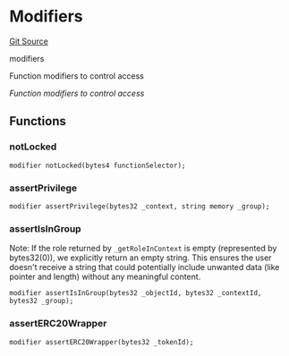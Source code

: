 # Modifiers
[Git Source](https://github.com/nayms/contracts-v3/blob/ea2c06f70609c813d27d424e0330651d3c634d21/src/shared/Modifiers.sol)

modifiers

Function modifiers to control access

*Function modifiers to control access*


## Functions
### notLocked


```solidity
modifier notLocked(bytes4 functionSelector);
```

### assertPrivilege


```solidity
modifier assertPrivilege(bytes32 _context, string memory _group);
```

### assertIsInGroup

Note: If the role returned by `_getRoleInContext` is empty (represented by bytes32(0)), we explicitly return an empty string.
This ensures the user doesn't receive a string that could potentially include unwanted data (like pointer and length) without any meaningful content.


```solidity
modifier assertIsInGroup(bytes32 _objectId, bytes32 _contextId, bytes32 _group);
```

### assertERC20Wrapper


```solidity
modifier assertERC20Wrapper(bytes32 _tokenId);
```

